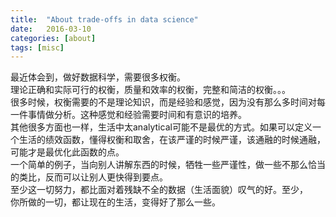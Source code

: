 ```yaml
---
title:  "About trade-offs in data science"
date:   2016-03-10
categories: [about]
tags: [misc]
---
```

最近体会到，做好数据科学，需要很多权衡。  
理论正确和实际可行的权衡，质量和效率的权衡，完整和简洁的权衡。。。    
很多时候，权衡需要的不是理论知识，而是经验和感觉，因为没有那么多时间对每一件事情做分析。这种感觉和经验需要时间和有意识的培养。    
其他很多方面也一样，生活中太analytical可能不是最优的方式。如果可以定义一个生活的绩效函数，懂得权衡和取舍，在该严谨的时候严谨，该通融的时候通融，可能才是最优化此函数的点。  
一个简单的例子，当向别人讲解东西的时候，牺牲一些严谨性，做一些不那么恰当的类比，反而可以让别人更快得到要点。  
至少这一切努力，都比面对着残缺不全的数据（生活面貌）叹气的好。至少，  
你所做的一切，都让现在的生活，变得好了那么一些。  
